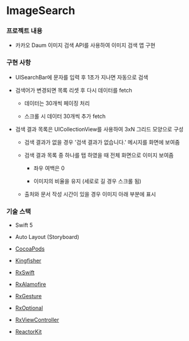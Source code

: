 # ImageSearch

### 프로젝트 내용

- 카카오 Daum 이미지 검색 API를 사용하여 이미지 검색 앱 구현

### 구현 사항

- UISearchBar에 문자를 입력 후 1초가 지나면 자동으로 검색

- 검색어가 변경되면 목록 리셋 후 다시 데이터를 fetch
  
  - 데이터는 30개씩 페이징 처리
  
  - 스크롤 시 데이터 30개씩 추가 fetch

- 검색 결과 목록은 UICollectionView를 사용하여 3xN 그리드 모양으로 구성
  
  - 검색 결과가 없을 경우 '검색 결과가 없습니다.' 메시지를 화면에 보여줌
  
  - 검색 결과 목록 중 하나를 탭 하였을 때 전체 화면으로 이미지 보여줌
    
    - 좌우 여백은 0
    
    - 이미지의 비율을 유지 (세로로 길 경우 스크롤 됨)
  
  - 출처와 문서 작성 시간이 있을 경우 이미지 아래 부분에 표시

### 기술 스택

- Swift 5

- Auto Layout (Storyboard)

- [CocoaPods](https://cocoapods.org)

- [Kingfisher](https://github.com/onevcat/Kingfisher)

- [RxSwift](https://github.com/ReactiveX/RxSwift)

- [RxAlamofire](https://github.com/RxSwiftCommunity/RxAlamofire)

- [RxGesture](https://github.com/RxSwiftCommunity/RxGesture)

- [RxOptional](https://github.com/RxSwiftCommunity/RxOptional)

- [RxViewController](https://github.com/devxoul/RxViewController)

- [ReactorKit](https://github.com/ReactorKit/ReactorKit)
